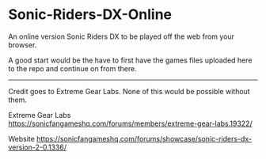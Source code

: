 # Sonic-Riders-DX-Online
An online version Sonic Riders DX to be played off the web from your browser.

A good start would be the have to first have the games files uploaded here to the repo and continue on from there.

----------------
Credit goes to Extreme Gear Labs. None of this would be possible without them.

Extreme Gear Labs
https://sonicfangameshq.com/forums/members/extreme-gear-labs.19322/

Website
https://sonicfangameshq.com/forums/showcase/sonic-riders-dx-version-2-0.1336/
